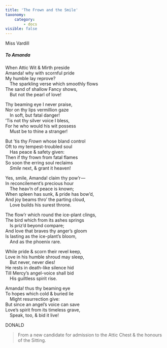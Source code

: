 ```yaml
---
title: 'The Frown and the Smile'
taxonomy:
    category:
        - docs
visible: false
---
```


<div class="author">Miss Vardill</div>

##### To Amanda

When Attic Wit & Mirth preside  
Amanda! why with scornful pride  
My humble lay reprove?  
&emsp;The sparkling verse which smoothly flows  
The sand of shallow Fancy shows,  
&emsp;But not the pearl of love!  

Thy beaming eye I never praise,  
Nor on thy lips vermillion gaze  
&emsp;In soft, but fatal danger!  
’Tis not thy silver voice I bless,  
For he who would his wit possess  
&emsp;Must be to thine a stranger!  

But ’tis thy *Frown* whose bland control  
Oft to my tempest-troubled soul  
&emsp;Has peace & safety given:  
Then if thy frown from fatal flames  
So soon the erring soul reclaims  
&emsp;*Smile* next, & grant it heaven!  

Yes, smile, Amanda! claim thy pow’r —   
In reconcilement’s precious hour  
&emsp;The heav’n of peace is known;  
When spleen has sunk, & pride has bow’d,  
And joy beams thro’ the parting cloud,  
&emsp;Love builds his surest throne.

The flow’r which round the ice-plant clings,  
The bird which from its ashes springs  
&emsp;Is priz’d beyond compare;  
And love that braves thy anger’s gloom  
Is lasting as the ice-plant’s bloom,  
&emsp;And as the phoenix rare.  

While pride & scorn their revel keep,  
Love in his humble shroud may sleep,  
&emsp;But never, never dies!  
He rests in death-like silence hid  
Till Mercy’s angel-voice shall bid  
&emsp;His guiltless spirit rise.  

Amanda! thus thy beaming eye  
To hopes which cold & buried lie  
&emsp;Might resurrection give:  
But since an angel’s voice can save  
Love’s spirit from its timeless grave,  
&emsp;Speak, too, & bid it live!  

DONALD

> From a new candidate for admission to the Attic Chest & the honours of the Sitting.